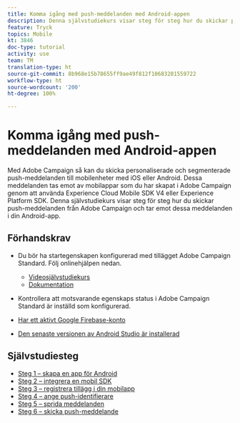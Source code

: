 ```yaml
---
title: Komma igång med push-meddelanden med Android-appen
description: Denna självstudiekurs visar steg för steg hur du skickar push-meddelanden från Adobe Campaign och tar emot dessa meddelanden i din Android-app.
feature: Tryck
topics: Mobile
kt: 3846
doc-type: tutorial
activity: use
team: TM
translation-type: ht
source-git-commit: 8b968e15b78655ff9ae49f812f10683201559722
workflow-type: ht
source-wordcount: '200'
ht-degree: 100%

---
```



# Komma igång med push-meddelanden med Android-appen

Med Adobe Campaign så kan du skicka personaliserade och segmenterade push-meddelanden till mobilenheter med iOS eller Android.
Dessa meddelanden tas emot av mobilappar som du har skapat i Adobe Campaign genom att använda Experience Cloud Mobile SDK V4 eller Experience Platform SDK.
Denna självstudiekurs visar steg för steg hur du skickar push-meddelanden från Adobe Campaign och tar emot dessa meddelanden i din Android-app.

## Förhandskrav

* Du bör ha startegenskapen konfigurerad med tillägget Adobe Campaign Standard. Följ onlinehjälpen nedan.
   * [Videosjälvstudiekurs](https://video.tv.adobe.com/v/26224?quality=12)
   * [Dokumentation](https://docs.adobe.com/content/help/sv-SE/campaign-standard-learn/tutorials/communication-channels/mobile/configure-mobile-apps-using-aep-sdk.html)

* Kontrollera att motsvarande egenskaps status i Adobe Campaign Standard är inställd som konfigurerad.
* [Har ett aktivt Google Firebase-konto](https://firebase.google.com)
* [Den senaste versionen av Android Studio är installerad](https://developer.android.com/studio)

## Självstudiesteg

* [Steg 1 – skapa en app för Android](/help/tutorial-push-notifications-android/create-android-app.md)
* [Steg 2 – integrera en mobil SDK](/help/tutorial-push-notifications-android/integrating-with-mobile-sdk.md)
* [Steg 3 – registrera tillägg i din mobilapp](/help/tutorial-push-notifications-android/register-mobile-extensions.md)
* [Steg 4 – ange push-identifierare](/help/tutorial-push-notifications-android/set-push-identifier.md)
* [Steg 5 – sprida meddelanden](/help/tutorial-push-notifications-android/propagate-notification.md)
* [Steg 6 – skicka push-meddelande](/help/tutorial-push-notifications-android/send-push-notification.md)
